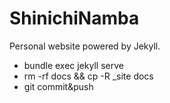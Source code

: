 # ShinichiNamba

Personal website powered by Jekyll.

* bundle exec jekyll serve 
* rm -rf docs && cp -R _site docs
* git commit&push